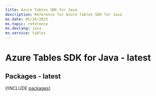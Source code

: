 ```yaml
---
title: Azure Tables SDK for Java
description: Reference for Azure Tables SDK for Java
ms.date: 05/26/2025
ms.topic: reference
ms.devlang: java
ms.service: tables
---
```

# Azure Tables SDK for Java - latest
## Packages - latest
[!INCLUDE [packages](tables-index.md)]